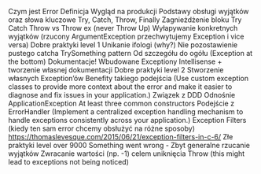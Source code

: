 Czym jest Error 
Definicja
Wygląd na produkcji
Podstawy obsługi wyjątków oraz słowa kluczowe
Try, Catch, Throw, Finally
Zagnieżdżenie bloku Try Catch
Throw vs Throw ex (never Throw Up)
Wyłapywanie konkretnych wyjątków (rzucony ArgumentException przechwytujemy Exception i vice versa)
Dobre praktyki level 1
Unikanie ifologi (why?)
Nie pozostawienie pustego catcha
TrySomething pattern
Od szczegółu do ogółu (Exception at the bottom)
Dokumentacje!
Wbudowane Exceptiony
Intellisense + tworzenie własnej dokumentacji
Dobre praktyki level 2
Stworzenie własnych Exception’ów
Benefity takiego podejścia (Use custom exception classes to provide more context about the error and make it easier to diagnose and fix issues in your application.)
Związek z DDD
Odnośnie ApplicationException
At least three common constructors
Podejście z ErrorHandler (Implement a centralized exception handling mechanism to handle exceptions consistently across your application.)
Exception Filters (kiedy ten sam error chcemy obsłużyć na różne sposoby) https://thomaslevesque.com/2015/06/21/exception-filters-in-c-6/
Złe praktyki level over 9000
Something went wrong - Zbyt generalne rzucanie wyjątków
Zwracanie wartości (np. -1) celem uniknięcia Throw (this might lead to exceptions not being noticed)

 



